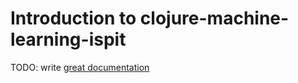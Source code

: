 # Introduction to clojure-machine-learning-ispit

TODO: write [great documentation](http://jacobian.org/writing/what-to-write/)

